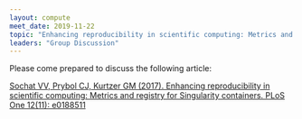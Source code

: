 ```yaml
---
layout: compute
meet_date: 2019-11-22
topic: "Enhancing reproducibility in scientific computing: Metrics and registry for Singularity containers"
leaders: "Group Discussion"
---
```


Please come prepared to discuss the following article:

[Sochat VV, Prybol CJ, Kurtzer GM (2017). Enhancing reproducibility in scientific computing: Metrics and registry for Singularity containers. PLoS One 12(11): e0188511](https://doi.org/10.1371/journal.pone.0188511)
